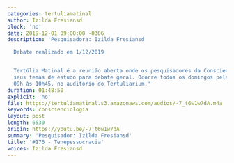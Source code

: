```yaml
---
categories: tertuliamatinal
author: Izilda Fresiansd
block: 'no'
date: 2019-12-01 09:00:00 -0306
description: 'Pesquisadora: Izilda Fresiansd

  Debate realizado em 1/12/2019


  Tertúlia Matinal é a reunião aberta onde os pesquisadores da Conscienciologia apresentam
  seus temas de estudo para debate geral. Ocorre todos os domingos pela manhã, das
  09h às 10h45, no auditório do Tertuliarium.'
duration: 01:48:50
explicit: 'no'
file: https://tertuliamatinal.s3.amazonaws.com/audios/-7_t6w1w7dA.m4a
keywords: conscienciologia
layout: post
length: 6530
origin: https://youtu.be/-7_t6w1w7dA
summary: 'Pesquisador: Izilda Fresiansd'
title: '#176 - Tenepessocracia'
voices: Izilda Fresiansd
---
```

